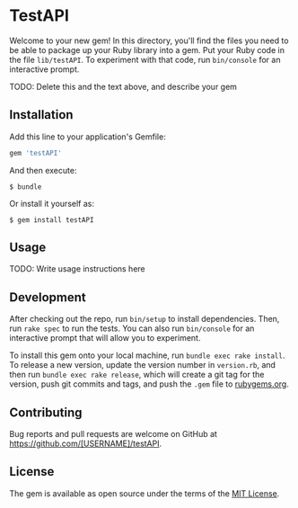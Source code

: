 # TestAPI

Welcome to your new gem! In this directory, you'll find the files you need to be able to package up your Ruby library into a gem. Put your Ruby code in the file `lib/testAPI`. To experiment with that code, run `bin/console` for an interactive prompt.

TODO: Delete this and the text above, and describe your gem

## Installation

Add this line to your application's Gemfile:

```ruby
gem 'testAPI'
```

And then execute:

    $ bundle

Or install it yourself as:

    $ gem install testAPI

## Usage

TODO: Write usage instructions here

## Development

After checking out the repo, run `bin/setup` to install dependencies. Then, run `rake spec` to run the tests. You can also run `bin/console` for an interactive prompt that will allow you to experiment.

To install this gem onto your local machine, run `bundle exec rake install`. To release a new version, update the version number in `version.rb`, and then run `bundle exec rake release`, which will create a git tag for the version, push git commits and tags, and push the `.gem` file to [rubygems.org](https://rubygems.org).

## Contributing

Bug reports and pull requests are welcome on GitHub at https://github.com/[USERNAME]/testAPI.


## License

The gem is available as open source under the terms of the [MIT License](http://opensource.org/licenses/MIT).

